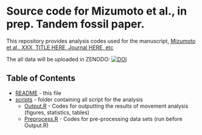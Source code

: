 # Source code for Mizumoto et al., in prep. Tandem fossil paper.

This repository provides analysis codes used for the manuscript, [Mizumoto et al., XXX, TITLE HERE, Journal HERE, etc](https://doi.org/pleaseenterdoihere)

The all data will be uploaded in ZENODO: [![DOI](https://zenodo.org/badge/DOI/XXXDOIXXX.svg)](https://doi.org/XXXDOIXXX)


## Table of Contents
* [README](./README.md) - this file
* [scripts](./scripts) - folder containing all script for the analysis
  * [Output.R](./scripts/Output.R) - Codes for outputting the results of movement analysis (figures, statistics, tables)
  * [Preprocess.R](./scripts/Preprocess.R) - Codes for pre-processing data sets (run before Output.R)
